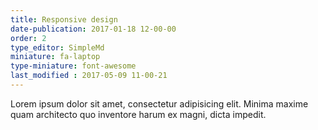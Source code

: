```yaml
---
title: Responsive design
date-publication: 2017-01-18 12-00-00
order: 2
type_editor: SimpleMd
miniature: fa-laptop
type-miniature: font-awesome
last_modified : 2017-05-09 11-00-21
---
```

Lorem ipsum dolor sit amet, consectetur adipisicing elit. Minima maxime quam architecto quo inventore harum ex magni, dicta impedit.